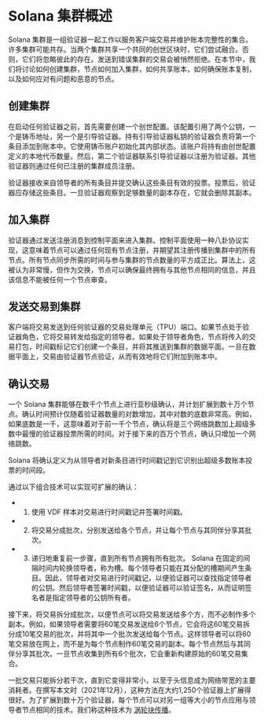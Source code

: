 # Solana 集群概述

Solana 集群是一组验证器一起工作以服务客户端交易并维护账本完整性的集合。许多集群可能共存。当两个集群共享一个共同的创世区块时，它们尝试融合。否则，它们将忽略彼此的存在。发送到错误集群的交易会被悄然拒绝。在本节中，我们将讨论如何创建集群，节点如何加入集群，如何共享账本，如何确保账本复制，以及如何应对有问题和恶意的节点。

## 创建集群

在启动任何验证器之前，首先需要创建一个创世配置。该配置引用了两个公钥，一个是铸币地址，另一个是引导验证器。持有引导验证器私钥的验证器负责将第一个条目添加到账本中。它使用铸币账户初始化其内部状态。该账户将持有由创世配置定义的本地代币数量。然后，第二个验证器联系引导验证器以注册为验证器。其他验证器则通过任何已注册的集群成员注册。

验证器接收来自领导者的所有条目并提交确认这些条目有效的投票。投票后，验证器应存储这些条目。一旦验证器观察到足够数量的副本存在，它就会删除其副本。

## 加入集群

验证器通过发送注册消息到控制平面来进入集群。控制平面使用一种八卦协议实现，这意味着节点可以通过任何现有节点注册，并期望其注册传播到集群中的所有节点。所有节点同步所需的时间与参与集群的节点数量的平方成正比。算法上，这被认为非常慢，但作为交换，节点可以确保最终拥有与其他节点相同的信息，并且该信息不能被任何一个节点审查。

## 发送交易到集群

客户端将交易发送到任何验证器的交易处理单元（TPU）端口。如果节点处于验证器角色，它将交易转发给指定的领导者。如果处于领导者角色，节点将传入的交易打包，时间戳标记它们创建一个条目，并将其推送到集群的数据平面。一旦在数据平面上，交易由验证器节点验证，从而有效地将它们附加到账本中。

## 确认交易

一个 Solana 集群能够在数千个节点上进行亚秒级确认，并计划扩展到数十万个节点。确认时间预计仅随着验证器数量的对数增加，其中对数的底数非常高。例如，如果底数是一千，这意味着对于前一千个节点，确认将是三个网络跳数加上超级多数中最慢的验证器投票所需的时间。对于接下来的百万个节点，确认只增加一个网络跳数。

Solana 将确认定义为从领导者对新条目进行时间戳记到它识别出超级多数账本投票的时间段。

通过以下组合技术可以实现可扩展的确认：

- 1. 使用 VDF 样本对交易进行时间戳记并签署时间戳。
- 2. 将交易分成批次，分别发送给各个节点，并让每个节点与其同伴分享其批次。
- 3. 递归地重复前一步骤，直到所有节点拥有所有批次。
Solana 在固定的间隔时间内轮换领导者，称为槽。每个领导者只能在其分配的槽期间产生条目。因此，领导者对交易进行时间戳记，以便验证器可以查找指定领导者的公钥。然后领导者签署时间戳，以便验证器可以验证签名，从而证明签名者是指定领导者的公钥所有者。

接下来，将交易拆分成批次，以便节点可以将交易发送给多个方，而不必制作多个副本。例如，如果领导者需要将60笔交易发送给6个节点，它会将这60笔交易拆分成10笔交易的批次，并将其中一个批次发送给每个节点。这样领导者可以将60笔交易放在网上，而不是为每个节点制作60笔交易的副本。每个节点然后与其同伴分享其批次。一旦节点收集到所有6个批次，它会重新构建原始的60笔交易集合。

一批交易只能拆分若干次，直到它变得非常小，以至于头信息成为网络带宽的主要消耗者。在撰写本文时（2021年12月），这种方法在大约1,250个验证器上扩展得很好。为了扩展到数十万个验证器，每个节点可以对另一组等大小的节点应用与领导者节点相同的技术。我们称这种技术为 [涡轮块传播](https://docs.solanalabs.com/consensus/turbine-block-propagation)。
